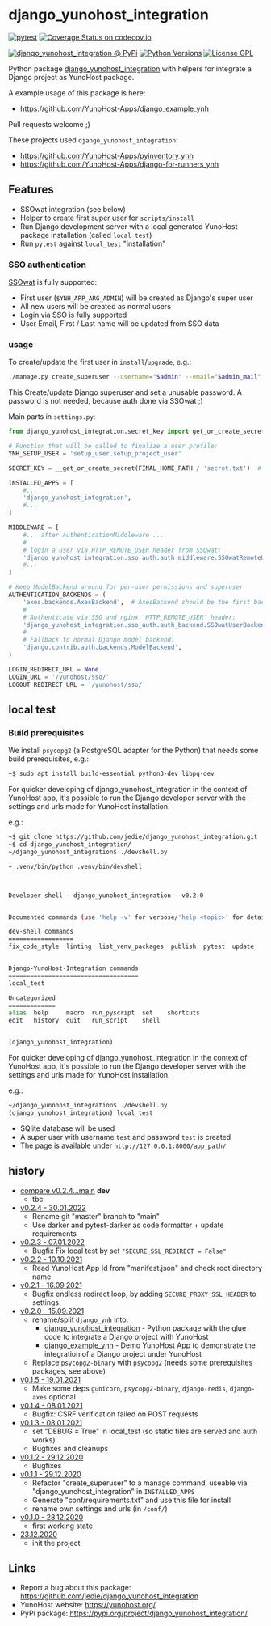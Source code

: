 # django_yunohost_integration

[![pytest](https://github.com/YunoHost-Apps/django_yunohost_integration/actions/workflows/pytest.yml/badge.svg?branch=main)](https://github.com/YunoHost-Apps/django_yunohost_integration/actions/workflows/pytest.yml) [![Coverage Status on codecov.io](https://codecov.io/gh/YunoHost-Apps/django_yunohost_integration/branch/main/graph/badge.svg)](https://codecov.io/gh/YunoHost-Apps/django_yunohost_integration)

[![django_yunohost_integration @ PyPi](https://img.shields.io/pypi/v/django_yunohost_integration?label=django_yunohost_integration%20%40%20PyPi)](https://pypi.org/project/django_yunohost_integration/)
[![Python Versions](https://img.shields.io/pypi/pyversions/django_yunohost_integration)](https://gitlab.com/YunoHost-Apps/django_yunohost_integration/-/blob/main/pyproject.toml)
[![License GPL](https://img.shields.io/pypi/l/django_yunohost_integration)](https://gitlab.com/YunoHost-Apps/django_yunohost_integration/-/blob/main/LICENSE)


Python package [django_yunohost_integration](https://pypi.org/project/django_yunohost_integration/) with helpers for integrate a Django project as YunoHost package.

A example usage of this package is here:

* https://github.com/YunoHost-Apps/django_example_ynh

Pull requests welcome ;)


These projects used `django_yunohost_integration`:

* https://github.com/YunoHost-Apps/pyinventory_ynh
* https://github.com/YunoHost-Apps/django-for-runners_ynh


## Features

* SSOwat integration (see below)
* Helper to create first super user for `scripts/install`
* Run Django development server with a local generated YunoHost package installation (called `local_test`)
* Run `pytest` against `local_test` "installation"


### SSO authentication

[SSOwat](https://github.com/YunoHost/SSOwat) is fully supported:

* First user (`$YNH_APP_ARG_ADMIN`) will be created as Django's super user
* All new users will be created as normal users
* Login via SSO is fully supported
* User Email, First / Last name will be updated from SSO data


### usage

To create/update the first user in `install`/`upgrade`, e.g.:

```bash
./manage.py create_superuser --username="$admin" --email="$admin_mail"
```
This Create/update Django superuser and set a unusable password.
A password is not needed, because auth done via SSOwat ;)

Main parts in `settings.py`:
```python
from django_yunohost_integration.secret_key import get_or_create_secret as __get_or_create_secret

# Function that will be called to finalize a user profile:
YNH_SETUP_USER = 'setup_user.setup_project_user'

SECRET_KEY = __get_or_create_secret(FINAL_HOME_PATH / 'secret.txt')  # /opt/yunohost/$app/secret.txt

INSTALLED_APPS = [
    #...
    'django_yunohost_integration',
    #...
]

MIDDLEWARE = [
    #... after AuthenticationMiddleware ...
    #
    # login a user via HTTP_REMOTE_USER header from SSOwat:
    'django_yunohost_integration.sso_auth.auth_middleware.SSOwatRemoteUserMiddleware',
    #...
]

# Keep ModelBackend around for per-user permissions and superuser
AUTHENTICATION_BACKENDS = (
    'axes.backends.AxesBackend',  # AxesBackend should be the first backend!
    #
    # Authenticate via SSO and nginx 'HTTP_REMOTE_USER' header:
    'django_yunohost_integration.sso_auth.auth_backend.SSOwatUserBackend',
    #
    # Fallback to normal Django model backend:
    'django.contrib.auth.backends.ModelBackend',
)

LOGIN_REDIRECT_URL = None
LOGIN_URL = '/yunohost/sso/'
LOGOUT_REDIRECT_URL = '/yunohost/sso/'
```


## local test

### Build prerequisites

We install `psycopg2` (a PostgreSQL adapter for the Python) that needs some build prerequisites, e.g.:

```bash
~$ sudo apt install build-essential python3-dev libpq-dev
```

For quicker developing of django_yunohost_integration in the context of YunoHost app,
it's possible to run the Django developer server with the settings
and urls made for YunoHost installation.

e.g.:
```bash
~$ git clone https://github.com/jedie/django_yunohost_integration.git
~$ cd django_yunohost_integration/
~/django_yunohost_integration$ ./devshell.py

+ .venv/bin/python .venv/bin/devshell



Developer shell - django_yunohost_integration - v0.2.0


Documented commands (use 'help -v' for verbose/'help <topic>' for details):

dev-shell commands
==================
fix_code_style  linting  list_venv_packages  publish  pytest  update


Django-YunoHost-Integration commands
====================================
local_test

Uncategorized
=============
alias  help     macro  run_pyscript  set    shortcuts
edit   history  quit   run_script    shell


(django_yunohost_integration)
```

For quicker developing of django_yunohost_integration in the context of YunoHost app,
it's possible to run the Django developer server with the settings
and urls made for YunoHost installation.

e.g.:
```bash
~/django_yunohost_integration$ ./devshell.py
(django_yunohost_integration) local_test
```

* SQlite database will be used
* A super user with username `test` and password `test` is created
* The page is available under `http://127.0.0.1:8000/app_path/`


## history

* [compare v0.2.4...main](https://github.com/jedie/django_yunohost_integration/compare/v0.2.4...main) **dev**
  * tbc
* [v0.2.4 - 30.01.2022](https://github.com/jedie/django_yunohost_integration/compare/v0.2.3...v0.2.4)
  * Rename git "master" branch to "main"
  * Use darker and pytest-darker as code formatter + update requirements
* [v0.2.3 - 07.01.2022](https://github.com/jedie/django_yunohost_integration/compare/v0.2.2...v0.2.3)
  * Bugfix Fix local test by set `"SECURE_SSL_REDIRECT = False"`
* [v0.2.2 - 10.10.2021](https://github.com/jedie/django_yunohost_integration/compare/v0.2.1...v0.2.2)
  * Read YunoHost App Id from "manifest.json" and check root directory name
* [v0.2.1 - 16.09.2021](https://github.com/jedie/django_yunohost_integration/compare/v0.2.0...v0.2.1)
  * Bugfix endless redirect loop, by adding `SECURE_PROXY_SSL_HEADER` to settings
* [v0.2.0 - 15.09.2021](https://github.com/jedie/django_yunohost_integration/compare/v0.1.5...v0.2.0)
  * rename/split `django_ynh` into:
    * [django_yunohost_integration](https://github.com/jedie/django_yunohost_integration) - Python package with the glue code to integrate a Django project with YunoHost
    * [django_example_ynh](https://github.com/YunoHost-Apps/django_example_ynh) - Demo YunoHost App to demonstrate the integration of a Django project under YunoHost
  * Replace `psycopg2-binary` with `psycopg2` (needs some prerequisites packages, see above)
* [v0.1.5 - 19.01.2021](https://github.com/jedie/django_yunohost_integration/compare/v0.1.4...v0.1.5)
  * Make some deps `gunicorn`, `psycopg2-binary`, `django-redis`, `django-axes` optional
* [v0.1.4 - 08.01.2021](https://github.com/jedie/django_yunohost_integration/compare/v0.1.3...v0.1.4)
  * Bugfix: CSRF verification failed on POST requests
* [v0.1.3 - 08.01.2021](https://github.com/jedie/django_yunohost_integration/compare/v0.1.2...v0.1.3)
  * set "DEBUG = True" in local_test (so static files are served and auth works)
  * Bugfixes and cleanups
* [v0.1.2 - 29.12.2020](https://github.com/jedie/django_yunohost_integration/compare/v0.1.1...v0.1.2)
  * Bugfixes
* [v0.1.1 - 29.12.2020](https://github.com/jedie/django_yunohost_integration/compare/v0.1.0...v0.1.1)
  * Refactor "create_superuser" to a manage command, useable via "django_yunohost_integration" in `INSTALLED_APPS`
  * Generate "conf/requirements.txt" and use this file for install
  * rename own settings and urls (in `/conf/`)
* [v0.1.0 - 28.12.2020](https://github.com/jedie/django_yunohost_integration/compare/f578f14...v0.1.0)
  * first working state
* [23.12.2020](https://github.com/jedie/django_yunohost_integration/commit/f578f144a3a6d11d7044597c37d550d29c247773)
  * init the project


## Links

* Report a bug about this package: https://github.com/jedie/django_yunohost_integration
* YunoHost website: https://yunohost.org/
* PyPi package: https://pypi.org/project/django_yunohost_integration/

